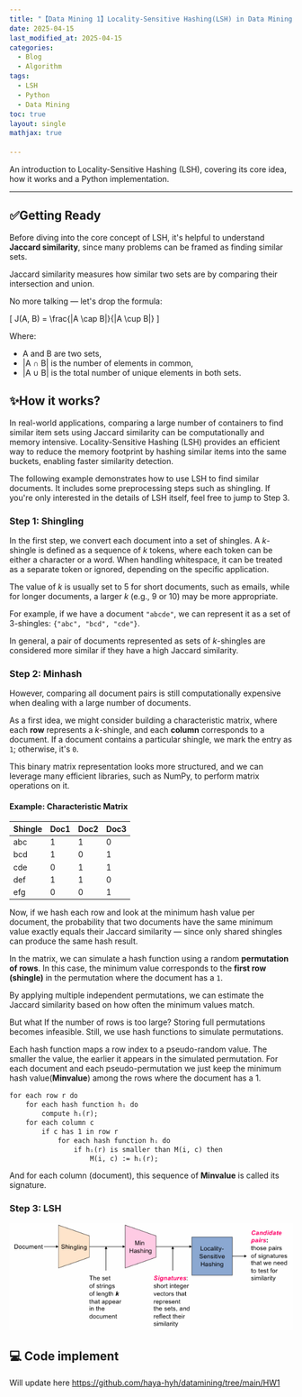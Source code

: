 ```yaml
---
title: "【Data Mining 1】Locality-Sensitive Hashing(LSH) in Data Mining"
date: 2025-04-15
last_modified_at: 2025-04-15
categories:
  - Blog
  - Algorithm
tags:
  - LSH
  - Python
  - Data Mining
toc: true
layout: single
mathjax: true

---
```


<script type="text/javascript" async
  src="https://cdn.mathjax.org/mathjax/latest/MathJax.js?config=TeX-MML-AM_CHTML">
</script>

An introduction to Locality-Sensitive Hashing (LSH), covering its core idea, how it works and a Python implementation.

---

## ✅Getting Ready

Before diving into the core concept of LSH, it's helpful to understand **Jaccard similarity**, since many problems can be framed as finding similar sets.

Jaccard similarity measures how similar two sets are by comparing their intersection and union.

No more talking — let's drop the formula:

\[
J(A, B) = \frac{|A \cap B|}{|A \cup B|}
\]



Where:
- A and B are two sets,
- |A ∩ B| is the number of elements in common,
- |A ∪ B| is the total number of unique elements in both sets.


## ✨How it works?
In real-world applications, comparing a large number of containers to find similar item sets using Jaccard similarity can be computationally and memory intensive. Locality-Sensitive Hashing (LSH) provides an efficient way to reduce the memory footprint by hashing similar items into the same buckets, enabling faster similarity detection.

The following example demonstrates how to use LSH to find similar documents. It includes some preprocessing steps such as shingling. If you're only interested in the details of LSH itself, feel free to jump to Step 3.
### Step 1: Shingling

In the first step, we convert each document into a set of shingles. A *k*-shingle is defined as a sequence of *k* tokens, where each token can be either a character or a word. When handling whitespace, it can be treated as a separate token or ignored, depending on the specific application.

The value of *k* is usually set to 5 for short documents, such as emails, while for longer documents, a larger *k* (e.g., 9 or 10) may be more appropriate.

For example, if we have a document `"abcde"`, we can represent it as a set of 3-shingles: `{"abc", "bcd", "cde"}`.

In general, a pair of documents represented as sets of *k*-shingles are considered more similar if they have a high Jaccard similarity.

### Step 2: Minhash
However, comparing all document pairs is still computationally expensive when dealing with a large number of documents.

As a first idea, we might consider building a characteristic matrix, where each **row** represents a *k*-shingle, and each **column** corresponds to a document. If a document contains a particular shingle, we mark the entry as `1`; otherwise, it's `0`.

This binary matrix representation looks more structured, and we can leverage many efficient libraries, such as NumPy, to perform matrix operations on it.

#### Example: Characteristic Matrix

| Shingle | Doc1 | Doc2 | Doc3 |
|---------|------|------|------|
| abc     | 1    | 1    | 0    |
| bcd     | 1    | 0    | 1    |
| cde     | 0    | 1    | 1    |
| def     | 1    | 1    | 0    |
| efg     | 0    | 0    | 1    |

Now, if we hash each row and look at the minimum hash value per document, the probability that two documents have the same minimum value exactly equals their Jaccard similarity — since only shared shingles can produce the same hash result.

In the matrix, we can simulate a hash function using a random **permutation of rows**. In this case, the minimum value corresponds to the **first row (shingle)** in the permutation where the document has a `1`.

By applying multiple independent permutations, we can estimate the Jaccard similarity based on how often the minimum values match.

But what If the number of rows is too large? Storing full permutations becomes infeasible. Still, we use hash functions to simulate permutations.

Each hash function maps a row index  to a pseudo-random value. The smaller the value, the earlier it appears in the simulated permutation. For each document and each pseudo-permutation we just keep the minimum hash value(**Minvalue**) among the rows where the document has a 1.
```text
for each row r do
    for each hash function hᵢ do
        compute hᵢ(r);
    for each column c
        if c has 1 in row r
            for each hash function hᵢ do
                if hᵢ(r) is smaller than M(i, c) then
                    M(i, c) := hᵢ(r);
```



And for each column (document), this sequence of **Minvalue** is called its signature.

### Step 3: LSH

![The big picture](/assets/images/image1.png)
## 💻 Code implement
Will update here https://github.com/haya-hyh/datamining/tree/main/HW1
